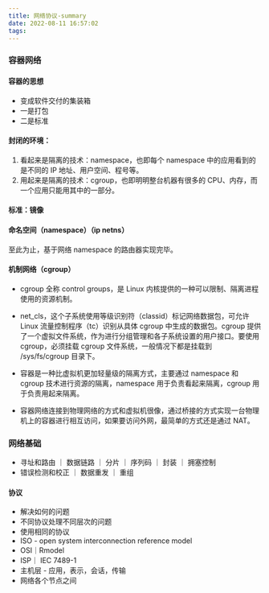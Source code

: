 ```yaml
---
title: 网络协议-summary
date: 2022-08-11 16:57:02
tags:
---
```

### 容器网络

#### 容器的思想
- 变成软件交付的集装箱
- 一是打包
- 二是标准

#### 封闭的环境：
1. 看起来是隔离的技术：namespace，也即每个 namespace 中的应用看到的是不同的 IP 地址、用户空间、程号等。
2. 用起来是隔离的技术：cgroup，也即明明整台机器有很多的 CPU、内存，而一个应用只能用其中的一部分。


#### 标准：镜像


#### 命名空间（namespace）（ip netns）
至此为止，基于网络 namespace 的路由器实现完毕。

#### 机制网络（cgroup）
- cgroup 全称 control groups，是 Linux 内核提供的一种可以限制、隔离进程使用的资源机制。

- net_cls，这个子系统使用等级识别符（classid）标记网络数据包，可允许 Linux 流量控制程序（tc）识别从具体 cgroup 中生成的数据包。cgroup 提供了一个虚拟文件系统，作为进行分组管理和各子系统设置的用户接口。要使用 cgroup，必须挂载 cgroup 文件系统，一般情况下都是挂载到 /sys/fs/cgroup 目录下。


- 容器是一种比虚拟机更加轻量级的隔离方式，主要通过 namespace 和 cgroup 技术进行资源的隔离，namespace 用于负责看起来隔离，cgroup 用于负责用起来隔离。

- 容器网络连接到物理网络的方式和虚拟机很像，通过桥接的方式实现一台物理机上的容器进行相互访问，如果要访问外网，最简单的方式还是通过 NAT。



### 网络基础
- 寻址和路由 ｜ 数据链路 ｜ 分片 ｜ 序列码 ｜ 封装 ｜ 拥塞控制 
- 错误检测和校正 ｜ 数据重发 ｜ 重组

#### 协议
- 解决如何的问题
- 不同协议处理不同层次的问题
- 使用相同的协议
- ISO - open system interconnection  reference model
- OSI｜Rmodel
- ISP｜ IEC 7489-1
- 主机层 - 应用，表示，会话，传输
- 网络各个节点之间
